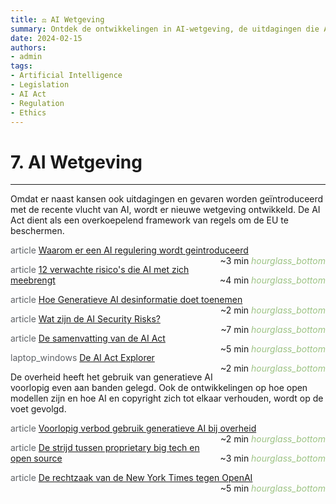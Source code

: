 ```yaml
---
title: ⚖️ AI Wetgeving
summary: Ontdek de ontwikkelingen in AI-wetgeving, de uitdagingen die AI met zich meebrengt, en hoe overheden en bedrijven hierop reageren.
date: 2024-02-15
authors:
- admin
tags:
- Artificial Intelligence
- Legislation
- AI Act
- Regulation
- Ethics
---
```


# 7. AI Wetgeving

---

Omdat er naast kansen ook uitdagingen en gevaren worden geïntroduceerd met de recente vlucht van AI, wordt er nieuwe wetgeving ontwikkeld. De AI Act dient als een overkoepelend framework van regels om de EU te beschermen.

<span class="material-symbols-outlined" style="color: #5f6368;">article</span> [Waarom er een AI regulering wordt geintroduceerd](https://example.com/why-ai-regulation) <span style="float: right;">~3 min <i class="material-icons" style="color: #9DC384;">hourglass_bottom</i></span>

<span class="material-symbols-outlined" style="color: #5f6368;">article</span> [12 verwachte risico's die AI met zich meebrengt](https://example.com/12-ai-risks) <span style="float: right;">~4 min <i class="material-icons" style="color: #9DC384;">hourglass_bottom</i></span>

<span class="material-symbols-outlined" style="color: #5f6368;">article</span> [Hoe Generatieve AI desinformatie doet toenemen](https://example.com/generative-ai-disinformation) <span style="float: right;">~2 min <i class="material-icons" style="color: #9DC384;">hourglass_bottom</i></span>

<span class="material-symbols-outlined" style="color: #5f6368;">article</span> [Wat zijn de AI Security Risks?](https://example.com/ai-security-risks) <span style="float: right;">~7 min <i class="material-icons" style="color: #9DC384;">hourglass_bottom</i></span>

<span class="material-symbols-outlined" style="color: #5f6368;">article</span> [De samenvatting van de AI Act](https://example.com/ai-act-summary) <span style="float: right;">~5 min <i class="material-icons" style="color: #9DC384;">hourglass_bottom</i></span>

<span class="material-symbols-outlined" style="color: #5f6368;">laptop_windows</span> [De AI Act Explorer](https://example.com/ai-act-explorer) <span style="float: right;">~2 min <i class="material-icons" style="color: #9DC384;">hourglass_bottom</i></span>

De overheid heeft het gebruik van generatieve AI voorlopig even aan banden gelegd. Ook de ontwikkelingen op hoe open modellen zijn en hoe AI en copyright zich tot elkaar verhouden, wordt op de voet gevolgd.

<span class="material-symbols-outlined" style="color: #5f6368;">article</span> [Voorlopig verbod gebruik generatieve AI bij overheid](https://example.com/government-ai-ban) <span style="float: right;">~2 min <i class="material-icons" style="color: #9DC384;">hourglass_bottom</i></span>

<span class="material-symbols-outlined" style="color: #5f6368;">article</span> [De strijd tussen proprietary big tech en open source](https://example.com/big-tech-vs-open-source) <span style="float: right;">~3 min <i class="material-icons" style="color: #9DC384;">hourglass_bottom</i></span>

<span class="material-symbols-outlined" style="color: #5f6368;">article</span> [De rechtzaak van de New York Times tegen OpenAI](https://example.com/nyt-vs-openai) <span style="float: right;">~5 min <i class="material-icons" style="color: #9DC384;">hourglass_bottom</i></span>